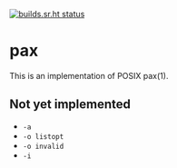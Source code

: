 [![builds.sr.ht status](https://builds.sr.ht/~mcf/pax/commits/master.svg)](https://builds.sr.ht/~mcf/pax/commits/master)

# pax

This is an implementation of POSIX pax(1).

## Not yet implemented

- `-a`
- `-o listopt`
- `-o invalid`
- `-i`
